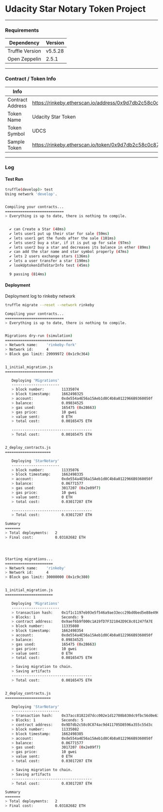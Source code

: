 # Udacity Star Notary Token Project
---

###  Requirements
| Dependency      | Version |
| --------------- | ------- |
| Truffle Version | v5.5.28 |
| Open Zeppelin   | 2.5.1   |

---

### Contract / Token Info

| Info            | |
| --------------- | ------------------------------------------------------------------------------- |
| Contract Address| https://rinkeby.etherscan.io/address/0x9d7db2c58c0c874ac9d411705d8596a355c55d3c |
| Token Name      | Udacity Star Token |
| Token Symbol    | UDCS |
| Sample Token    | https://rinkeby.etherscan.io/token/0x9d7db2c58c0c874ac9d411705d8596a355c55d3c |

---

### Log
#### Test Run
```bash
truffle(develop)> test
Using network 'develop'.


Compiling your contracts...
===========================
> Everything is up to date, there is nothing to compile.


  ✔ can Create a Star (48ms)
  ✔ lets user1 put up their star for sale (59ms)
  ✔ lets user1 get the funds after the sale (101ms)
  ✔ lets user2 buy a star, if it is put up for sale (97ms)
  ✔ lets user2 buy a star and decreases its balance in ether (89ms)
  ✔ can add the star name and star symbol properly (47ms)
  ✔ lets 2 users exchange stars (136ms)
  ✔ lets a user transfer a star (190ms)
  ✔ lookUptokenIdToStarInfo test (45ms)

  9 passing (814ms)
```

#### Deployment

Deployment log to rinkeby network
```bash
truffle migrate --reset --network rinkeby

Compiling your contracts...
===========================
> Everything is up to date, there is nothing to compile.


Migrations dry-run (simulation)
===============================
> Network name:    'rinkeby-fork'
> Network id:      4
> Block gas limit: 29999972 (0x1c9c364)


1_initial_migration.js
======================

   Deploying 'Migrations'
   ----------------------
   > block number:        11335074
   > block timestamp:     1662498325
   > account:             0xde554a4E56a15Aeb1d0C4b8a0122966B9360050f
   > balance:             0.09834525
   > gas used:            165475 (0x28663)
   > gas price:           10 gwei
   > value sent:          0 ETH
   > total cost:          0.00165475 ETH

   -------------------------------------
   > Total cost:          0.00165475 ETH


2_deploy_contracts.js
=====================

   Deploying 'StarNotary'
   ----------------------
   > block number:        11335076
   > block timestamp:     1662498335
   > account:             0xde554a4E56a15Aeb1d0C4b8a0122966B9360050f
   > balance:             0.06771577
   > gas used:            3017207 (0x2e09f7)
   > gas price:           10 gwei
   > value sent:          0 ETH
   > total cost:          0.03017207 ETH

   -------------------------------------
   > Total cost:          0.03017207 ETH

Summary
=======
> Total deployments:   2
> Final cost:          0.03182682 ETH




Starting migrations...
======================
> Network name:    'rinkeby'
> Network id:      4
> Block gas limit: 30000000 (0x1c9c380)


1_initial_migration.js
======================

   Deploying 'Migrations'
   ----------------------
   > transaction hash:    0x1f1c1197eb93e5f546a9ae33ecc29bd0bed5e88e496bb92a9dec805e851b4110
   > Blocks: 1            Seconds: 9
   > contract address:    0x9aef6b9f000c1A19fD7F321042D9C8c01247fA7E
   > block number:        11335080
   > block timestamp:     1662498354
   > account:             0xde554a4E56a15Aeb1d0C4b8a0122966B9360050f
   > balance:             0.09834525
   > gas used:            165475 (0x28663)
   > gas price:           10 gwei
   > value sent:          0 ETH
   > total cost:          0.00165475 ETH

   > Saving migration to chain.
   > Saving artifacts
   -------------------------------------
   > Total cost:          0.00165475 ETH


2_deploy_contracts.js
=====================

   Deploying 'StarNotary'
   ----------------------
   > transaction hash:    0x37acc81822d7dcc002e1d12708b830dc9fbc56d0e6310287220917a047ee43e7
   > Blocks: 1            Seconds: 5
   > contract address:    0x9D7db2c58c0C874ac9d411705D8596a355c55d3c
   > block number:        11335082
   > block timestamp:     1662498385
   > account:             0xde554a4E56a15Aeb1d0C4b8a0122966B9360050f
   > balance:             0.06771577
   > gas used:            3017207 (0x2e09f7)
   > gas price:           10 gwei
   > value sent:          0 ETH
   > total cost:          0.03017207 ETH

   > Saving migration to chain.
   > Saving artifacts
   -------------------------------------
   > Total cost:          0.03017207 ETH

Summary
=======
> Total deployments:   2
> Final cost:          0.03182682 ETH


```
